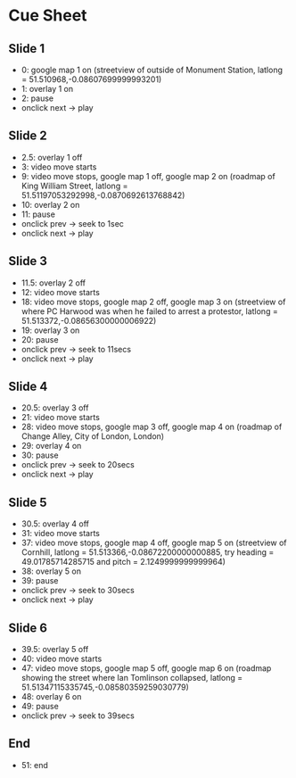Cue Sheet
=========

Slide 1
-------
* 0: google map 1 on (streetview of outside of Monument Station, latlong = 51.510968,-0.08607699999993201)
* 1: overlay 1 on
* 2: pause 
* onclick next -> play 

Slide 2
-------
* 2.5: overlay 1 off
* 3: video move starts
* 9: video move stops, google map 1 off, google map 2 on (roadmap of King William Street, latlong = 51.51197053292998,-0.0870692613768842)
* 10: overlay 2 on
* 11: pause
* onclick prev -> seek to 1sec 
* onclick next -> play 

Slide 3
-------
* 11.5: overlay 2 off
* 12: video move starts
* 18: video move stops, google map 2 off, google map 3 on (streetview of where PC Harwood was when he failed to arrest a protestor, latlong = 51.513372,-0.08656300000006922)
* 19: overlay 3 on
* 20: pause
* onclick prev -> seek to 11secs
* onclick next -> play 

Slide 4
-------
* 20.5: overlay 3 off
* 21: video move starts
* 28: video move stops, google map 3 off, google map 4 on (roadmap of Change Alley, City of London, London)
* 29: overlay 4 on
* 30: pause
* onclick prev -> seek to 20secs
* onclick next -> play 

Slide 5
-------
* 30.5: overlay 4 off
* 31: video move starts
* 37: video move stops, google map 4 off, google map 5 on (streetview of Cornhill, latlong = 51.513366,-0.08672200000000885, try heading = 49.01785714285715 and pitch = 2.1249999999999964)
* 38: overlay 5 on
* 39: pause
* onclick prev -> seek to 30secs
* onclick next -> play 

Slide 6
-------
* 39.5: overlay 5 off
* 40: video move starts
* 47: video move stops, google map 5 off, google map 6 on (roadmap showing the street where Ian Tomlinson collapsed, latlong = 51.51347115335745,-0.08580359259030779)
* 48: overlay 6 on
* 49: pause
* onclick prev -> seek to 39secs

End
---
* 51: end
